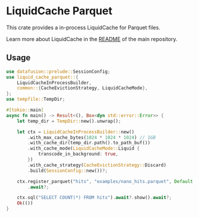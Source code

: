 # LiquidCache Parquet

This crate provides a in-process LiquidCache for Parquet files.

Learn more about LiquidCache in the [README](https://github.com/XiangpengHao/liquid-cache/blob/main/README.md) of the main repository.

## Usage

```rust
use datafusion::prelude::SessionConfig;
use liquid_cache_parquet::{
    LiquidCacheInProcessBuilder,
    common::{CacheEvictionStrategy, LiquidCacheMode},
};
use tempfile::TempDir;

#[tokio::main]
async fn main() -> Result<(), Box<dyn std::error::Error>> {
    let temp_dir = TempDir::new().unwrap();

    let ctx = LiquidCacheInProcessBuilder::new()
        .with_max_cache_bytes(1024 * 1024 * 1024) // 1GB
        .with_cache_dir(temp_dir.path().to_path_buf())
        .with_cache_mode(LiquidCacheMode::Liquid {
            transcode_in_background: true,
        })
        .with_cache_strategy(CacheEvictionStrategy::Discard)
        .build(SessionConfig::new())?;

    ctx.register_parquet("hits", "examples/nano_hits.parquet", Default::default())
        .await?;

    ctx.sql("SELECT COUNT(*) FROM hits").await?.show().await?;
    Ok(())
}
```

